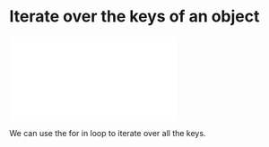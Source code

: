 # Iterate over the keys of an object

![iterateKeys.js](iterateKeys.js "Iterate over an array")

We can use the for in loop to iterate over all the keys.